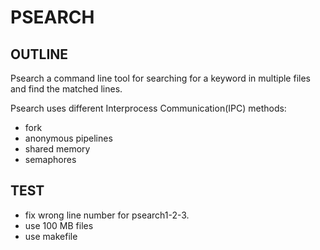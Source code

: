 # PSEARCH


## OUTLINE

Psearch a command line tool for searching for a keyword in multiple files and find the matched lines.

Psearch uses different Interprocess Communication(IPC) methods:
 - fork
 - anonymous pipelines
 - shared memory
 - semaphores


 ## TEST
 - fix wrong line number for psearch1-2-3.
 - use 100 MB files
 - use makefile
